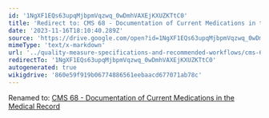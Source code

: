 ```yaml
---
id: '1NgXF1EQs63upqMjbpmVqzwq_0wDmhVAXEjKXUZKTtC0'
title: 'Redirect to: CMS 68 - Documentation of Current Medications in the Medical Record'
date: '2023-11-16T18:10:40.289Z'
source: 'https://drive.google.com/open?id=1NgXF1EQs63upqMjbpmVqzwq_0wDmhVAXEjKXUZKTtC0'
mimeType: 'text/x-markdown'
url: '../quality-measure-specifications-and-recommended-workflows/cms-68-documentation-of-current-medications-in-the-medical-record.md'
redirectTo: '1NgXF1EQs63upqMjbpmVqzwq_0wDmhVAXEjKXUZKTtC0'
autogenerated: true
wikigdrive: '860e59f919b06774886561eebaacd677071ab78c'
---
```

Renamed to: [CMS 68 - Documentation of Current Medications in the Medical Record](../quality-measure-specifications-and-recommended-workflows/cms-68-documentation-of-current-medications-in-the-medical-record.md)
